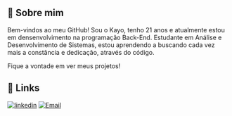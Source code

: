 ## 🚀 Sobre mim
Bem-vindos ao meu GitHub! Sou o Kayo, tenho 21 anos e atualmente estou em densenvolvimento na programação Back-End. Estudante em Análise e Desenvolvimento de Sistemas, estou aprendendo a buscando cada vez mais a constância e dedicação, através do código.

Fique a vontade em ver meus projetos!

## 🔗 Links

[![linkedin](https://img.shields.io/badge/linkedin-0A66C2?style=for-the-badge&logo=linkedin&logoColor=white)](https://www.linkedin.com/in/kayo-vinicius-85467522b/)
[![Email](https://img.shields.io/static/v1?message=Gmail&logo=gmail&label=&color=D14836&logoColor=white&labelColor=&style=for-the-badge)](mailto:kayo.vinicius034@gmail.com)

###
